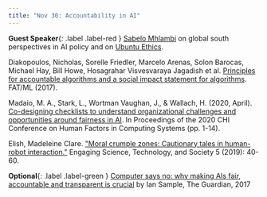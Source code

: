 ```yaml
---
title: "Nov 30: Accountability in AI"
---
```


**Guest Speaker**{: .label .label-red } [Sabelo Mhlambi](https://cyber.harvard.edu/people/sabelo-mhlambi) on global south perspectives in AI policy and on [Ubuntu Ethics](https://ubuntuethics.com/). 

Diakopoulos, Nicholas, Sorelle Friedler, Marcelo Arenas, Solon Barocas, Michael Hay, Bill Howe, Hosagrahar Visvesvaraya Jagadish et al. [Principles for accountable algorithms and a social impact statement for algorithms](https://www.fatml.org/resources/principles-for-accountable-algorithms). FAT/ML (2017).

Madaio, M. A., Stark, L., Wortman Vaughan, J., & Wallach, H. (2020, April). [Co-designing checklists to understand organizational challenges and opportunities around fairness in AI](https://dl.acm.org/doi/pdf/10.1145/3313831.3376445). In Proceedings of the 2020 CHI Conference on Human Factors in Computing Systems (pp. 1-14).

Elish, Madeleine Clare. ["Moral crumple zones: Cautionary tales in human-robot interaction."](https://www.estsjournal.org/4spress/index.php/ests/article/download/260/177) Engaging Science, Technology, and Society 5 (2019): 40-60.

**Optional**{: .label .label-green } [Computer says no: why making AIs fair, accountable and transparent is crucial](https://www.theguardian.com/science/2017/nov/05/computer-says-no-why-making-ais-fair-accountable-and-transparent-is-crucial#:~:text=Artificial%20intelligence%20(AI)-,Computer%20says%20no%3A%20why%20making%20AIs%20fair,accountable%20and%20transparent%20is%20crucial&text=In%20October%2C%20American%20teachers%20prevailed,test%20scores%20against%20state%20averages) by Ian Sample, The Guardian, 2017
